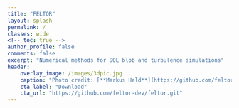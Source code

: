 ```yaml
---
title: "FELTOR"
layout: splash
permalink: /
classes: wide
<!-- toc: true -->
author_profile: false
comments: false
excerpt: "Numerical methods for SOL blob and turbulence simulations"
header:
    overlay_image: /images/3dpic.jpg
    caption: "Photo credit: [**Markus Held**](https://github.com/feltor-dev/feltor/blob/master/3dpic.jpg)"
    cta_label: "Download"
    cta_url: "https://github.com/feltor-dev/feltor.git"
---
```




  